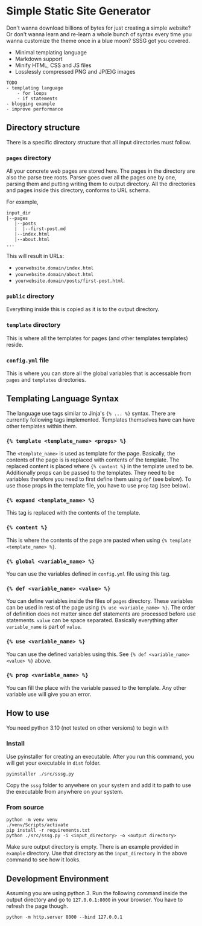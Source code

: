 # Simple Static Site Generator

Don't wanna download billions of bytes for just creating a simple website? Or don't wanna learn and re-learn a whole bunch of syntax every time you wanna customize the theme once in a blue moon? SSSG got you covered.

- Minimal templating language
- Markdown support
- Minify HTML, CSS and JS files
- Losslessly compressed PNG and JP(E)G images

``` text
TODO
- templating language
    - for loops
    - if statements
- blogging example
- improve performance
```

## Directory structure

There is a specific directory structure that all input directories must follow.

### `pages` directory

All your concrete web pages are stored here. The pages in the directory are also the parse tree roots. Parser goes over all the pages one by one, parsing them and putting writing them to output directory. All the directories and pages inside this directory, conforms to URL schema.

For example,

``` text
input_dir
|--pages
   |--posts
   |  |--first-post.md
   |--index.html
   |--about.html
...
```

This will result in URLs:

- `yourwebsite.domain/index.html`
- `yourwebsite.domain/about.html`
- `yourwebsite.domain/posts/first-post.html`.

### `public` directory

Everything inside this is copied as it is to the output directory.

### `template` directory

This is where all the templates for pages (and other templates templates) reside.

### `config.yml` file

This is where you can store all the global variables that is accessable from `pages` and `templates` directories.

## Templating Language Syntax

The language use tags similar to Jinja's `{% ... %}` syntax. There are currently following tags implemented. Templates themselves have can have other templates within them.

### `{% template <template_name> <props> %}`

The `<template_name>` is used as template for the page. Basically, the contents of the page is is replaced with contents of the template. The replaced content is placed where `{% content %}` in the template used to be. Additionally props can be passed to the templates. They need to be variables therefore you need to first define them using `def` (see below). To use those props in the template file, you have to use `prop` tag (see below).

### `{% expand <template_name> %}`

This tag is replaced with the contents of the template.

### `{% content %}`

This is where the contents of the page are pasted when using `{% template <template_name> %}`.

### `{% global <variable_name> %}`

You can use the variables defined in `config.yml` file using this tag.

### `{% def <variable_name> <value> %}`

You can define variables inside the files of `pages` directory. These variables can be used in rest of the page using `{% use <variable_name> %}`. The order of definition does not matter since def statements are processed before use statements. `value` can be space separated. Basically everything after `variable_name` is part of `value`.

### `{% use <variable_name> %}`

You can use the defined variables using this. See `{% def <variable_name> <value> %}` above.

### `{% prop <variable_name> %}`

You can fill the place with the variable passed to the template. Any other variable use will give you an error.

## How to use

You need python 3.10 (not tested on other versions) to begin with

### Install

Use pyinstaller for creating an executable. After you run this command, you will get your executable in `dist` folder.

``` text
pyinstaller ./src/sssg.py
```

Copy the `sssg` folder to anywhere on your system and add it to path to use the executable from anywhere on your system.

### From source

``` text
python -m venv venv
./venv/Scripts/activate
pip install -r requirements.txt
python ./src/sssg.py -i <input_directory> -o <output directory>
```

Make sure output directory is empty. There is an example provided in `example` directory. Use that directory as the `input_directory` in the above command to see how it looks.

## Development Environment

Assuming you are using python 3. Run the following command inside the output directory and go to `127.0.0.1:8000` in your browser. You have to refresh the page though.

``` text
python -m http.server 8000 --bind 127.0.0.1
```
